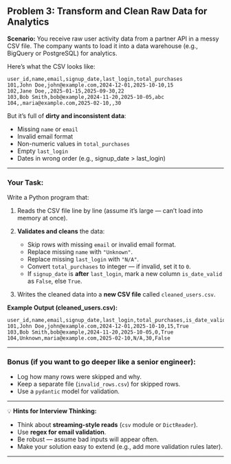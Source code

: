 ## Problem 3: Transform and Clean Raw Data for Analytics

**Scenario:**
You receive raw user activity data from a partner API in a messy CSV file. The company wants to load it into a data warehouse (e.g., BigQuery or PostgreSQL) for analytics.

Here’s what the CSV looks like:

```
user_id,name,email,signup_date,last_login,total_purchases
101,John Doe,john@example.com,2024-12-01,2025-10-10,15
102,Jane Doe,,2025-01-15,2025-09-30,22
103,Bob Smith,bob@example,2024-11-20,2025-10-05,abc
104,,maria@example.com,2025-02-10,,30
```

But it’s full of **dirty and inconsistent data**:

* Missing `name` or `email`
* Invalid email format
* Non-numeric values in `total_purchases`
* Empty `last_login`
* Dates in wrong order (e.g., signup_date > last_login)

---

### Your Task:

Write a Python program that:

1. Reads the CSV file line by line (assume it’s large — can’t load into memory at once).
2. **Validates and cleans** the data:

   * Skip rows with missing `email` or invalid email format.
   * Replace missing `name` with `"Unknown"`.
   * Replace missing `last_login` with `"N/A"`.
   * Convert `total_purchases` to integer — if invalid, set it to `0`.
   * If `signup_date` is **after** `last_login`, mark a new column `is_date_valid` as `False`, else `True`.
3. Writes the cleaned data into a **new CSV file** called `cleaned_users.csv`.

**Example Output (cleaned_users.csv):**

```
user_id,name,email,signup_date,last_login,total_purchases,is_date_valid
101,John Doe,john@example.com,2024-12-01,2025-10-10,15,True
103,Bob Smith,bob@example,2024-11-20,2025-10-05,0,True
104,Unknown,maria@example.com,2025-02-10,N/A,30,False
```

---

### Bonus (if you want to go deeper like a senior engineer):

* Log how many rows were skipped and why.
* Keep a separate file (`invalid_rows.csv`) for skipped rows.
* Use a `pydantic` model for validation.

---

💡 **Hints for Interview Thinking:**

* Think about **streaming-style reads** (`csv` module or `DictReader`).
* Use **regex for email validation**.
* Be robust — assume bad inputs will appear often.
* Make your solution easy to extend (e.g., add more validation rules later).

---

